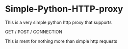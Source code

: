 # Simple-Python-HTTP-proxy

This is a very simple python http proxy that supports 

GET / POST / CONNECTION

This is ment for nothing more than simple http requests
